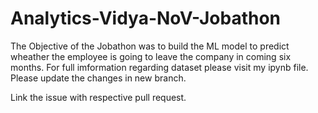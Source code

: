 # Analytics-Vidya-NoV-Jobathon
The Objective of the Jobathon was to build the ML model to predict wheather the employee is going to leave the company in coming six months.
For full imformation regarding dataset please visit my ipynb file.
Please update the changes in new branch.

Link the issue with respective pull request.
